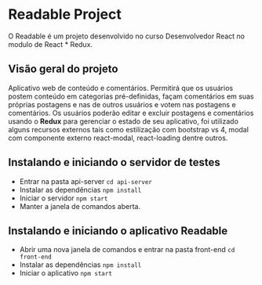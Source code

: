 # Readable Project

O Readable é um projeto desenvolvido no curso Desenvolvedor React no modulo de React * Redux.

## Visão geral do projeto
Aplicativo web de conteúdo e comentários. Permitirá que os usuários postem conteúdo em categorias pré-definidas, façam comentários em suas próprias postagens e nas de outros usuários e votem nas postagens e comentários. Os usuários poderão editar e excluir postagens e comentários usando o **Redux** para gerenciar o estado de seu aplicativo, foi utilizado alguns recursos externos tais como estilização com bootstrap vs 4, modal com componente externo react-modal, react-loading dentre outros.


## Instalando e iniciando o servidor de testes
* Entrar na pasta api-server `cd api-server`
* Instalar as dependências `npm install`
* Iniciar o servidor `npm start`
* Manter a janela de comandos aberta.

## Instalando e iniciando o aplicativo Readable
* Abrir uma nova janela de comandos e entrar na pasta front-end `cd front-end`
* Instalar as dependências `npm install`
* Iniciar o aplicativo `npm start`
